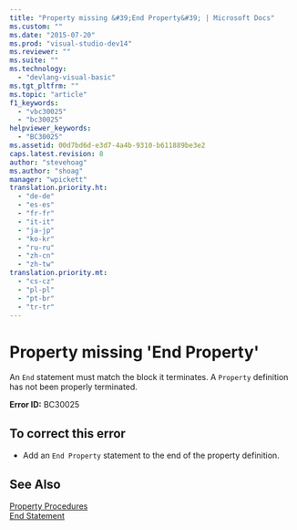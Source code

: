 ```yaml
---
title: "Property missing &#39;End Property&#39; | Microsoft Docs"
ms.custom: ""
ms.date: "2015-07-20"
ms.prod: "visual-studio-dev14"
ms.reviewer: ""
ms.suite: ""
ms.technology: 
  - "devlang-visual-basic"
ms.tgt_pltfrm: ""
ms.topic: "article"
f1_keywords: 
  - "vbc30025"
  - "bc30025"
helpviewer_keywords: 
  - "BC30025"
ms.assetid: 00d7bd6d-e3d7-4a4b-9310-b611889be3e2
caps.latest.revision: 8
author: "stevehoag"
ms.author: "shoag"
manager: "wpickett"
translation.priority.ht: 
  - "de-de"
  - "es-es"
  - "fr-fr"
  - "it-it"
  - "ja-jp"
  - "ko-kr"
  - "ru-ru"
  - "zh-cn"
  - "zh-tw"
translation.priority.mt: 
  - "cs-cz"
  - "pl-pl"
  - "pt-br"
  - "tr-tr"
---
```

# Property missing &#39;End Property&#39;
An `End` statement must match the block it terminates. A `Property` definition has not been properly terminated.  
  
 **Error ID:** BC30025  
  
## To correct this error  
  
-   Add an `End Property` statement to the end of the property definition.  
  
## See Also  
 [Property Procedures](../../visual-basic/programming-guide/language-features/procedures/property-procedures.md)   
 [End Statement](../../visual-basic/language-reference/statements/end-statement.md)